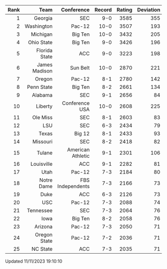 | Rank  | Team                 | Conference           | Record   | Rating | Deviation |
| ---:  | ---:                 | ---:                 | ---:     | ---:   | ---:      |
| 1     | Georgia              | SEC                  | 9-0      | 3585   | 355       |
| 2     | Washington           | Pac-12               | 10-0     | 3507   | 193       |
| 3     | Michigan             | Big Ten              | 10-0     | 3432   | 205       |
| 4     | Ohio State           | Big Ten              | 9-0      | 3426   | 196       |
| 5     | Florida State        | ACC                  | 9-0      | 3223   | 198       |
| 6     | James Madison        | Sun Belt             | 10-0     | 2870   | 221       |
| 7     | Oregon               | Pac-12               | 8-1      | 2780   | 142       |
| 8     | Penn State           | Big Ten              | 8-2      | 2661   | 134       |
| 9     | Alabama              | SEC                  | 9-1      | 2656   | 84        |
| 10    | Liberty              | Conference USA       | 10-0     | 2608   | 225       |
| 11    | Ole Miss             | SEC                  | 8-1      | 2603   | 83        |
| 12    | LSU                  | SEC                  | 6-3      | 2434   | 79        |
| 13    | Texas                | Big 12               | 8-1      | 2433   | 93        |
| 14    | Missouri             | SEC                  | 8-2      | 2418   | 82        |
| 15    | Tulane               | American Athletic    | 9-1      | 2301   | 106       |
| 16    | Louisville           | ACC                  | 9-1      | 2282   | 81        |
| 17    | Utah                 | Pac-12               | 7-3      | 2184   | 80        |
| 18    | Notre Dame           | FBS Independents     | 7-3      | 2166   | 73        |
| 19    | Duke                 | ACC                  | 6-3      | 2126   | 73        |
| 20    | USC                  | Pac-12               | 7-3      | 2088   | 74        |
| 21    | Tennessee            | SEC                  | 7-3      | 2064   | 76        |
| 22    | Iowa                 | Big Ten              | 8-2      | 2058   | 76        |
| 23    | Arizona              | Pac-12               | 7-3      | 2050   | 71        |
| 24    | Oregon State         | Pac-12               | 7-2      | 2036   | 71        |
| 25    | NC State             | ACC                  | 7-3      | 2035   | 71        |

Updated 11/11/2023 19:10:10
